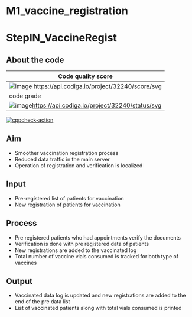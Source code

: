 # M1_vaccine_registration
# StepIN_VaccineRegist
## About the code
| Code quality score | 
| --- | 
|![image](https://user-images.githubusercontent.com/101469832/160890893-f62c7bb3-cecf-4f9e-abd7-4a47059835ef.png) https://api.codiga.io/project/32240/score/svg |
| code grade |
|![image](https://user-images.githubusercontent.com/101469832/160890957-263a2350-062b-444f-80ac-3b5e0bbaab7b.png)https://api.codiga.io/project/32240/status/svg |
[![cppcheck-action](https://github.com/sahithreddychalla/M1_vaccine_registration/actions/workflows/c-cpp.yml/badge.svg)](https://github.com/sahithreddychalla/M1_vaccine_registration/actions/workflows/c-cpp.yml)

## Aim
* Smoother vaccination registration process
* Reduced data traffic in the main server
* Operation of registration and verification is localized
## Input
* Pre-registered list of patients for vaccination
* New registration of patients for vaccination
## Process
* Pre registered patients who had appointments verify the documents
* Verification is done with pre registered data of patients
* New registrations are added to the vaccinated log
* Total number of vaccine vials consumed is tracked for both type of vaccines
## Output
* Vaccinated data log is updated and new registrations are added to the end of the pre data list
* List of vaccinated patients along with total vials consumed is printed
